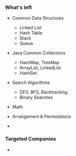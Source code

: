 ### What's left

- Common Data Structures
  - Linked List
  - Hash Table
  - Stack
  - Queue

- Java Common Collections
  - HashMap, TreeMap
  - ArrayList, LinkedList
  - HashSet

- Search Algorithms
  - DFS, BFS, Backtracking
  - Binary Searches

- Math
 - Arrangement & Permutations
 -


 ### Targeted Companies

 - 

